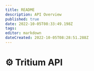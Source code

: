 ```yaml
---
title: README
description: API Overview
published: true
date: 2022-10-05T08:33:49.198Z
tags: 
editor: markdown
dateCreated: 2022-10-05T08:28:51.288Z
---
```


# ⚙ Tritium API

